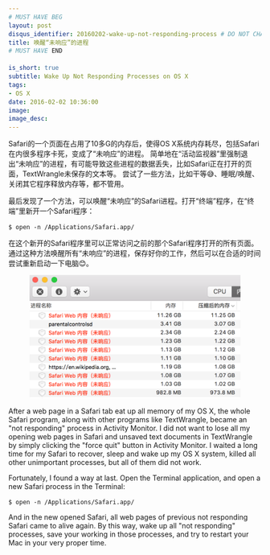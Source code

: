 ```yaml
---
# MUST HAVE BEG
layout: post
disqus_identifier: 20160202-wake-up-not-responding-process # DO NOT CHANGE THE VALUE ONCE SET
title: 唤醒“未响应”的进程 
# MUST HAVE END

is_short: true
subtitle: Wake Up Not Responding Processes on OS X
tags: 
- OS X
date: 2016-02-02 10:36:00
image: 
image_desc: 
---
```


Safari的一个页面在占用了10多G的内存后，使得OS X系统内存耗尽，包括Safari在内很多程序卡死，变成了“未响应”的进程。
简单地在“活动监视器”里强制退出“未响应”的进程，有可能导致这些进程的数据丢失，比如Safari正在打开的页面，TextWrangle未保存的文本等。
尝试了一些方法，比如干等😅、睡眠/唤醒、关闭其它程序释放内存等，都不管用。

最后发现了一个方法，可以唤醒“未响应”的Safari进程。打开“终端”程序，在“终端”里新开一个Safari程序：

    $ open -n /Applications/Safari.app/

在这个新开的Safari程序里可以正常访问之前的那个Safari程序打开的所有页面。
通过这种方法唤醒所有“未响应”的进程，保存好你的工作，然后可以在合适的时间尝试重新启动一下电脑😊。

<!-- at least one blank line before <div>, <p>, <pre> or <table>,
and one blank after </div>.
but you can use <span>, <cite>, <del> freely -->
<div style="text-align: center;">
  <img src="/images/blog/safari-not-responding.png" alt="safari not responding" style="max-width:420px;">
</div>

After a web page in a Safari tab eat up all memory of my OS X, the whole Safari program,
along with other programs like TextWrangle, became an "not responding" process in Activity Monitor.
I did not want to lose all my opening web pages in Safari and unsaved text documents in TextWrangle
by simply clicking the "force quit" button in Activity Monitor.
I waited a long time for my Safari to recover, sleep and wake up my OS X system,
killed all other unimportant processes, but all of them did not work.

Fortunately, I found a way at last. Open the Terminal application, and open a new Safari process in the Terminal:

    $ open -n /Applications/Safari.app/
    
And in the new opened Safari, all web pages of previous not responding Safari came to alive again.
By this way, wake up all "not responding" processes, save your working in those processes,
and try to restart your Mac in your very proper time.
    








